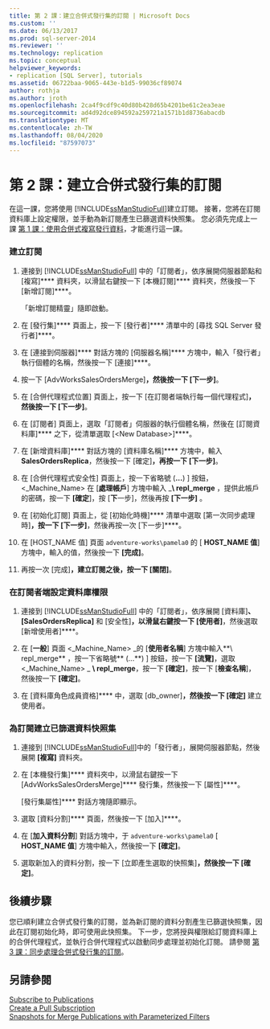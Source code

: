 ```yaml
---
title: 第 2 課：建立合併式發行集的訂閱 | Microsoft Docs
ms.custom: ''
ms.date: 06/13/2017
ms.prod: sql-server-2014
ms.reviewer: ''
ms.technology: replication
ms.topic: conceptual
helpviewer_keywords:
- replication [SQL Server], tutorials
ms.assetid: 06722baa-9065-443e-b1d5-99036cf89074
author: rothja
ms.author: jroth
ms.openlocfilehash: 2ca4f9cdf9c40d80b428d65b4201be61c2ea3eae
ms.sourcegitcommit: ad4d92dce894592a259721a1571b1d8736abacdb
ms.translationtype: MT
ms.contentlocale: zh-TW
ms.lasthandoff: 08/04/2020
ms.locfileid: "87597073"
---
```

# <a name="lesson-2-creating-a-subscription-to-the-merge-publication"></a>第 2 課：建立合併式發行集的訂閱
  在這一課，您將使用 [!INCLUDE[ssManStudioFull](../../includes/ssmanstudiofull-md.md)]建立訂閱。 接著，您將在訂閱資料庫上設定權限，並手動為新訂閱產生已篩選資料快照集。 您必須先完成上一課 [第 1 課：使用合併式複寫發行資料](lesson-1-publishing-data-using-merge-replication.md)，才能進行這一課。  
  
### <a name="to-create-the-subscription"></a>建立訂閱  
  
1.  連接到 [!INCLUDE[ssManStudioFull](../../includes/ssmanstudiofull-md.md)] 中的「訂閱者」，依序展開伺服器節點和 [複寫]**** 資料夾，以滑鼠右鍵按一下 [本機訂閱]**** 資料夾，然後按一下 [新增訂閱]****。  
  
     「新增訂閱精靈」隨即啟動。  
  
2.  在 [發行集]**** 頁面上，按一下 [發行者]**** 清單中的 [尋找 SQL Server 發行者]****。  
  
3.  在 [連接到伺服器]**** 對話方塊的 [伺服器名稱]**** 方塊中，輸入「發行者」執行個體的名稱，然後按一下 [連接]****。  
  
4.  按一下 [AdvWorksSalesOrdersMerge]****，然後按一下 [下一步]****。  
  
5.  在 [合併代理程式位置] 頁面上，按一下 [在訂閱者端執行每一個代理程式]****，然後按一下 [下一步]****。  
  
6.  在 [訂閱者] 頁面上，選取「訂閱者」伺服器的執行個體名稱，然後在 [訂閱資料庫]**** 之下，從清單選取 [\<New Database>]****。  
  
7.  在 [新增資料庫]**** 對話方塊的 [資料庫名稱]**** 方塊中，輸入 **SalesOrdersReplica**，然後按一下 [確定]****，再按一下 [下一步]****。  
  
8.  在 [合併代理程式安全性] 頁面上，按一下省略號 (**...**) ] 按鈕， \<_Machine_Name> 在 [**處理帳戶**] 方塊中輸入 _**\ repl_merge** ，提供此帳戶的密碼，按一下 **[確定**]，按 [**下**一步]，然後再按 **[下一步]** 。  
  
9. 在 [初始化訂閱] 頁面上，從 [初始化時機]**** 清單中選取 [第一次同步處理時]****，按一下 [下一步]****，然後再按一次 [下一步]****。  
  
10. 在 [HOST_NAME 值] 頁面 `adventure-works\pamela0` 的 [ **HOST_NAME 值**] 方塊中，輸入的值，然後按一下 **[完成]**。  
  
11. 再按一次 [完成]****，建立訂閱之後，按一下 [關閉]****。  
  
### <a name="setting-database-permissions-at-the-subscriber"></a>在訂閱者端設定資料庫權限  
  
1.  連接到 [!INCLUDE[ssManStudioFull](../../includes/ssmanstudiofull-md.md)] 中的「訂閱者」，依序展開 [資料庫]****、[SalesOrdersReplica]**** 和 [安全性]****，以滑鼠右鍵按一下 [使用者]****，然後選取 [新增使用者]****。  
  
2.  在 [**一般**] 頁面 \<_Machine_Name> _的 [**使用者名稱**] 方塊中輸入**\ repl_merge** ，按一下省略號** (...**) ] 按鈕，按一下 **[流覽]**，選取 \<_Machine_Name> _ **\ repl_merge**，按一下 **[確定]**，按一下 [**檢查名稱**]，然後按一下 **[確定]**。  
  
3.  在 [資料庫角色成員資格]**** 中，選取 [db_owner]****，然後按一下 [確定]**** 建立使用者。  
  
### <a name="to-create-the-filtered-data-snapshot-for-the-subscription"></a>為訂閱建立已篩選資料快照集  
  
1.  連接到 [!INCLUDE[ssManStudioFull](../../includes/ssmanstudiofull-md.md)]中的「發行者」，展開伺服器節點，然後展開 **[複寫]** 資料夾。  
  
2.  在 [本機發行集]**** 資料夾中，以滑鼠右鍵按一下 [AdvWorksSalesOrdersMerge]**** 發行集，然後按一下 [屬性]****。  
  
     [發行集屬性]**** 對話方塊隨即顯示。  
  
3.  選取 [資料分割]**** 頁面，然後按一下 [加入]****。  
  
4.  在 [**加入資料分割**] 對話方塊中，于 `adventure-works\pamela0` [ **HOST_NAME 值**] 方塊中輸入，然後按一下 **[確定]**。  
  
5.  選取新加入的資料分割，按一下 [立即產生選取的快照集]****，然後按一下 [確定]****。  
  
## <a name="next-steps"></a>後續步驟  
 您已順利建立合併式發行集的訂閱，並為新訂閱的資料分割產生已篩選快照集，因此在訂閱初始化時，即可使用此快照集。 下一步，您將授與權限給訂閱資料庫上的合併代理程式，並執行合併代理程式以啟動同步處理並初始化訂閱。 請參閱 [第 3 課：同步處理合併式發行集的訂閱](lesson-3-synchronizing-the-subscription-to-the-merge-publication.md)。  
  
## <a name="see-also"></a>另請參閱  
 [Subscribe to Publications](subscribe-to-publications.md)   
 [Create a Pull Subscription](create-a-pull-subscription.md)   
 [Snapshots for Merge Publications with Parameterized Filters](snapshots-for-merge-publications-with-parameterized-filters.md)  
  
  
